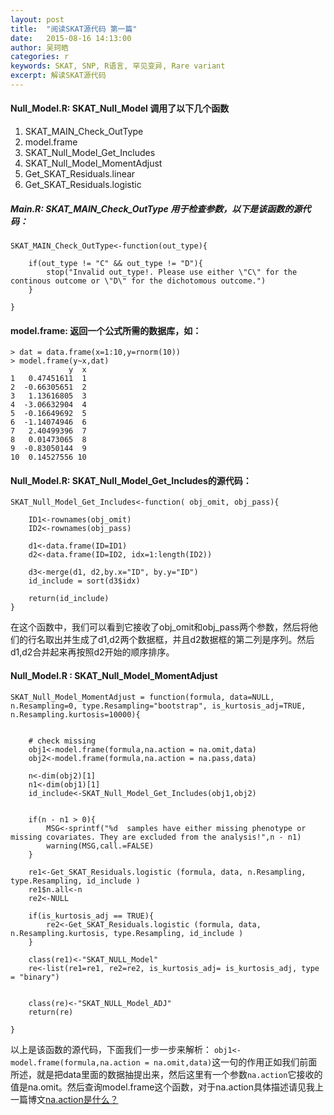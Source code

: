 ```yaml
---
layout: post
title:  "阅读SKAT源代码 第一篇"
date:   2015-08-16 14:13:00
author: 吴珂皓
categories: r
keywords: SKAT, SNP, R语言, 罕见变异, Rare variant
excerpt: 解读SKAT源代码
---
```


#### Null_Model.R: SKAT_Null_Model 调用了以下几个函数
1. SKAT_MAIN_Check_OutType
2. model.frame
3. SKAT_Null_Model_Get_Includes
4. SKAT_Null_Model_MomentAdjust
5. Get_SKAT_Residuals.linear
6. Get_SKAT_Residuals.logistic

##### Main.R: SKAT_MAIN_Check_OutType 用于检查参数，以下是该函数的源代码：


    SKAT_MAIN_Check_OutType<-function(out_type){
        
        if(out_type != "C" && out_type != "D"){
            stop("Invalid out_type!. Please use either \"C\" for the continous outcome or \"D\" for the dichotomous outcome.")
        }

    }

#### model.frame: 返回一个公式所需的数据库，如：

    > dat = data.frame(x=1:10,y=rnorm(10))
    > model.frame(y~x,dat)
                 y  x
    1   0.47451611  1
    2  -0.66305651  2
    3   1.13616805  3
    4  -3.06632904  4
    5  -0.16649692  5
    6  -1.14074946  6
    7   2.40499396  7
    8   0.01473065  8
    9  -0.83050144  9
    10  0.14527556 10

#### Null_Model.R: SKAT_Null_Model_Get_Includes的源代码：

    SKAT_Null_Model_Get_Includes<-function( obj_omit, obj_pass){

        ID1<-rownames(obj_omit)
        ID2<-rownames(obj_pass)

        d1<-data.frame(ID=ID1)
        d2<-data.frame(ID=ID2, idx=1:length(ID2))

        d3<-merge(d1, d2,by.x="ID", by.y="ID")
        id_include = sort(d3$idx)

        return(id_include)
    }

在这个函数中，我们可以看到它接收了obj_omit和obj_pass两个参数，然后将他们的行名取出并生成了d1,d2两个数据框，并且d2数据框的第二列是序列。然后d1,d2合并起来再按照d2开始的顺序排序。

#### Null_Model.R : SKAT_Null_Model_MomentAdjust 

    SKAT_Null_Model_MomentAdjust = function(formula, data=NULL, n.Resampling=0, type.Resampling="bootstrap", is_kurtosis_adj=TRUE, n.Resampling.kurtosis=10000){
        
        
        # check missing 
        obj1<-model.frame(formula,na.action = na.omit,data)
        obj2<-model.frame(formula,na.action = na.pass,data)

        n<-dim(obj2)[1]
        n1<-dim(obj1)[1]
        id_include<-SKAT_Null_Model_Get_Includes(obj1,obj2)


        if(n - n1 > 0){
            MSG<-sprintf("%d  samples have either missing phenotype or missing covariates. They are excluded from the analysis!",n - n1)
            warning(MSG,call.=FALSE)
        }

        re1<-Get_SKAT_Residuals.logistic (formula, data, n.Resampling, type.Resampling, id_include )
        re1$n.all<-n
        re2<-NULL

        if(is_kurtosis_adj == TRUE){
            re2<-Get_SKAT_Residuals.logistic (formula, data, n.Resampling.kurtosis, type.Resampling, id_include )
        }

        class(re1)<-"SKAT_NULL_Model"
        re<-list(re1=re1, re2=re2, is_kurtosis_adj= is_kurtosis_adj, type = "binary")

        
        class(re)<-"SKAT_NULL_Model_ADJ"
        return(re)
        
    }

以上是该函数的源代码，下面我们一步一步来解析：
```obj1<-model.frame(formula,na.action = na.omit,data)```这一句的作用正如我们前面所述，就是把data里面的数据抽提出来，然后这里有一个参数```na.action```它接收的值是na.omit。然后查询model.frame这个函数，对于na.action具体描述请见我上一篇博文[na.action是什么？](/r/how-does-na-action-act-in-R.html)